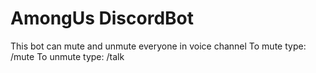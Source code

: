 # AmongUs DiscordBot

This bot can mute and unmute everyone in voice channel
To mute type: /mute
To unmute type: /talk



